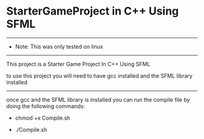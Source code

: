 # StarterGameProject in C++ Using SFML

---
- Note: This was only tested on linux
---

This project is a Starter Game Project In C++ Using SFML

to use this project you will need to have gcc installed and the SFML library installed

---

once gcc and the SFML library is installed you can run the compile file by doing the following commands:

- chmod +x Compile.sh

- ./Compile.sh
